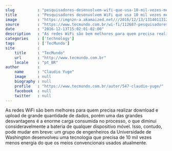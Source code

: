```yaml
---
slug          : "pesquisadores-desenvolvem-wifi-que-usa-10-mil-vezes-menos-energia"
title         : "Pesquisadores desenvolvem WiFi que usa 10 mil vezes menos energia"
image         : "https://imgnzn-a.akamaized.net///2016/12/13/13140113126443-t1200x480.jpg"
source        : "https://www.tecmundo.com.br/wi-fi/112687-pesquisadores-desenvolvem-wifi-usa-10-mil-energia.htm"
date          : "2016-12-13T15:02:01-02:00"
description   : "As redes WiFi são bem melhores para quem precisa realizar download e upload de grande quantidade de dados, porém uma das grandes desvantagens é a enorme carga consumida no processo, o que diminui consideravelmente a bateria de qualquer dispositivo móvel. Isso, contudo, pode mudar em breve: um grupo de engenheiros da Universidade de Washington desenvolveu uma tecnologia que precisa de 10 mil vezes menos energia do que os meios convencionais usados atualmente."
categories    : ['technology']
tags          : ['TecMundo']
site          :
    title     : "TecMundo"
    url       : "http://www.tecmundo.com.br"
    locale    : "pt_BR"
author        :
    name      : "Claudio Yuge"
    image     : null
    biography : null
    profile   : "https://www.tecmundo.com.br/autor/547-claudio-yuge/"
    facebook  : null
    twitter   : null
---
```


As redes WiFi são bem melhores para quem precisa realizar download e upload de grande quantidade de dados, porém uma das grandes desvantagens é a enorme carga consumida no processo, o que diminui consideravelmente a bateria de qualquer dispositivo móvel. Isso, contudo, pode mudar em breve: um grupo de engenheiros da Universidade de Washington desenvolveu uma tecnologia que precisa de 10 mil vezes menos energia do que os meios convencionais usados atualmente.
